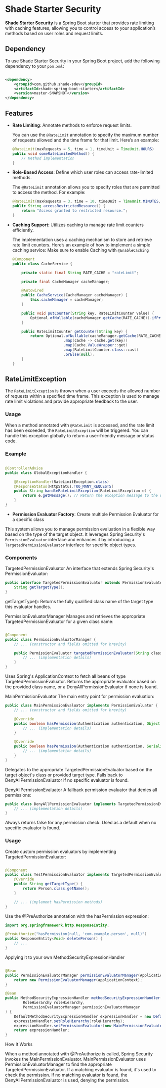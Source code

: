 # Shade Starter Security

**Shade Starter Security** is a Spring Boot starter that provides rate limiting with caching features, allowing you to control access to your application’s methods based on user roles and request
limits.

## Dependency

To use Shade Starter Security in your Spring Boot project, add the following dependency to your `pom.xml`:

```xml

<dependency>
    <groupId>com.github.shade-sdev</groupId>
    <artifactId>shade-spring-boot-starter</artifactId>
    <version>master-SNAPSHOT</version>
</dependency>
```

## Features

- **Rate Limiting**: Annotate methods to enforce request limits.

  You can use the `@RateLimit` annotation to specify the maximum number of requests allowed and the time frame for that limit. Here’s an example:

    ```java
    @RateLimit(maxRequests = 5, time = 1, timeUnit = TimeUnit.HOURS)
    public void someRateLimitedMethod() {
        // Method implementation
    }
    ```

- **Role-Based Access**: Define which user roles can access rate-limited methods.

  The `@RateLimit` annotation allows you to specify roles that are permitted to access the method. For example:

    ```java
    @RateLimit(maxRequests = 3, time = 10, timeUnit = TimeUnit.MINUTES, roles = {"ROLE_ADMIN", "ROLE_USER"})
    public String accessRestrictedResource() {
        return "Access granted to restricted resource.";
    }
    ```

- **Caching Support**: Utilizes caching to manage rate limit counters efficiently.

  The implementation uses a caching mechanism to store and retrieve rate limit counters. Here’s an example of how to implement a simple caching service:
  Make sure to enable Caching with `@EnableCaching`
    ```java
    @Component
    public class CacheService {

        private static final String RATE_CACHE = "rateLimit";

        private final CacheManager cacheManager;

        @Autowired
        public CacheService(CacheManager cacheManager) {
            this.cacheManager = cacheManager;
        }

        public void putCounter(String key, RateLimitCounter value) {
            Optional.ofNullable(cacheManager.getCache(RATE_CACHE)).ifPresent(c -> c.put(key, value));
        }

        public RateLimitCounter getCounter(String key) {
            return Optional.ofNullable(cacheManager.getCache(RATE_CACHE))
                           .map(cache -> cache.get(key))
                           .map(Cache.ValueWrapper::get)
                           .map(RateLimitCounter.class::cast)
                           .orElse(null);
        }
    }
    ```

## RateLimitException

The `RateLimitException` is thrown when a user exceeds the allowed number of requests within a specified time frame. This exception is used to manage rate limit violations and provide appropriate
feedback to the user.

### Usage

When a method annotated with `@RateLimit` is accessed, and the rate limit has been exceeded, the `RateLimitException` will be triggered. You can handle this exception globally to return a
user-friendly message or status code.

### Example

```java

@ControllerAdvice
public class GlobalExceptionHandler {

    @ExceptionHandler(RateLimitException.class)
    @ResponseStatus(HttpStatus.TOO_MANY_REQUESTS)
    public String handleRateLimitException(RateLimitException e) {
        return e.getMessage(); // Return the exception message to the user
    }
}
```

- **Permission Evaluator Factory**: Create multiple Permission Evaluator for a specific class

This system allows you to manage permission evaluation in a flexible way based on the type of the target object. It leverages Spring Security's `PermissionEvaluator` interface and enhances it by
introducing a `TargetedPermissionEvaluator` interface for specific object types.

### Components

TargetedPermissionEvaluator
An interface that extends Spring Security's PermissionEvaluator:

```java
public interface TargetedPermissionEvaluator extends PermissionEvaluator {
    String getTargetType();
}
```

getTargetType(): Returns the fully qualified class name of the target type this evaluator handles.

PermissionEvaluatorManager
Manages and retrieves the appropriate TargetedPermissionEvaluator for a given class name:

```java

@Component
public class PermissionEvaluatorManager {
    // ... (constructor and fields omitted for brevity)

    public PermissionEvaluator targetedPermissionEvaluator(String className) {
        // ... (implementation details)
    }
}
```

Uses Spring's ApplicationContext to fetch all beans of type TargetedPermissionEvaluator.
Returns the appropriate evaluator based on the provided class name, or a DenyAllPermissionEvaluator if none is found.

MainPermissionEvaluator
The main entry point for permission evaluation:

```java
public class MainPermissionEvaluator implements PermissionEvaluator {
    // ... (constructor and fields omitted for brevity)

    @Override
    public boolean hasPermission(Authentication authentication, Object targetDomainObject, Object permission) {
        // ... (implementation details)
    }

    @Override
    public boolean hasPermission(Authentication authentication, Serializable targetId, String targetType, Object permission) {
        // ... (implementation details)
    }
}
```

Delegates to the appropriate TargetedPermissionEvaluator based on the target object's class or provided target type.
Falls back to DenyAllPermissionEvaluator if no specific evaluator is found.

DenyAllPermissionEvaluator
A fallback permission evaluator that denies all permissions:

```java
public class DenyAllPermissionEvaluator implements TargetedPermissionEvaluator {
    // ... (implementation details)
}
```

Always returns false for any permission check.
Used as a default when no specific evaluator is found.

### Usage

Create custom permission evaluators by implementing TargetedPermissionEvaluator:

```java

@Component
public class TestPermissionEvaluator implements TargetedPermissionEvaluator {
    @Override
    public String getTargetType() {
        return Person.class.getName();
    }

    // ... (implement hasPermission methods)
}
```

Use the @PreAuthorize annotation with the hasPermission expression:

```java
import org.springframework.http.ResponseEntity;

@PreAuthorize("hasPermission(null, 'com.example.person', null)")
public ResponseEntity<Void> deletePerson() {
    // ...
}
```

Applying it to your own MethodSecurityExpressionHandler

```java

@Bean
public PermissionEvaluatorManager permissionEvaluatorManager(ApplicationContext applicationContext) {
    return new PermissionEvaluatorManager(applicationContext);
}

@Bean
public MethodSecurityExpressionHandler methodSecurityExpressionHandler(
        RoleHierarchy roleHierarchy,
        PermissionEvaluatorManager permissionEvaluatorManager
) {
    DefaultMethodSecurityExpressionHandler expressionHandler = new DefaultMethodSecurityExpressionHandler();
    expressionHandler.setRoleHierarchy(roleHierarchy);
    expressionHandler.setPermissionEvaluator(new MainPermissionEvaluator(permissionEvaluatorManager));
    return expressionHandler;
}
```

How It Works

When a method annotated with @PreAuthorize is called, Spring Security invokes the MainPermissionEvaluator.
MainPermissionEvaluator uses PermissionEvaluatorManager to find the appropriate TargetedPermissionEvaluator.
If a matching evaluator is found, it's used to check the permission.
If no matching evaluator is found, the DenyAllPermissionEvaluator is used, denying the permission.
